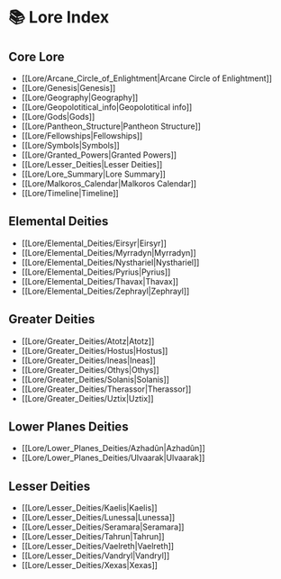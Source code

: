 # 📚 Lore Index

## Core Lore

- [[Lore/Arcane_Circle_of_Enlightment|Arcane Circle of Enlightment]]
- [[Lore/Genesis|Genesis]]
- [[Lore/Geography|Geography]]
- [[Lore/Geopolotitical_info|Geopolotitical info]]
- [[Lore/Gods|Gods]]
- [[Lore/Pantheon_Structure|Pantheon Structure]]
- [[Lore/Fellowships|Fellowships]]
- [[Lore/Symbols|Symbols]]
- [[Lore/Granted_Powers|Granted Powers]]
- [[Lore/Lesser_Deities|Lesser Deities]]
- [[Lore/Lore_Summary|Lore Summary]]
- [[Lore/Malkoros_Calendar|Malkoros Calendar]]
- [[Lore/Timeline|Timeline]]

## Elemental Deities
- [[Lore/Elemental_Deities/Eirsyr|Eirsyr]]
- [[Lore/Elemental_Deities/Myrradyn|Myrradyn]]
- [[Lore/Elemental_Deities/Nysthariel|Nysthariel]]
- [[Lore/Elemental_Deities/Pyrius|Pyrius]]
- [[Lore/Elemental_Deities/Thavax|Thavax]]
- [[Lore/Elemental_Deities/Zephrayl|Zephrayl]]

## Greater Deities
- [[Lore/Greater_Deities/Atotz|Atotz]]
- [[Lore/Greater_Deities/Hostus|Hostus]]
- [[Lore/Greater_Deities/Ineas|Ineas]]
- [[Lore/Greater_Deities/Othys|Othys]]
- [[Lore/Greater_Deities/Solanis|Solanis]]
- [[Lore/Greater_Deities/Therassor|Therassor]]
- [[Lore/Greater_Deities/Uztix|Uztix]]

## Lower Planes Deities
- [[Lore/Lower_Planes_Deities/Azhadûn|Azhadûn]]
- [[Lore/Lower_Planes_Deities/Ulvaarak|Ulvaarak]]

## Lesser Deities
- [[Lore/Lesser_Deities/Kaelis|Kaelis]]
- [[Lore/Lesser_Deities/Lunessa|Lunessa]]
- [[Lore/Lesser_Deities/Seramara|Seramara]]
- [[Lore/Lesser_Deities/Tahrun|Tahrun]]
- [[Lore/Lesser_Deities/Vaelreth|Vaelreth]]
- [[Lore/Lesser_Deities/Vandryl|Vandryl]]
- [[Lore/Lesser_Deities/Xexas|Xexas]]